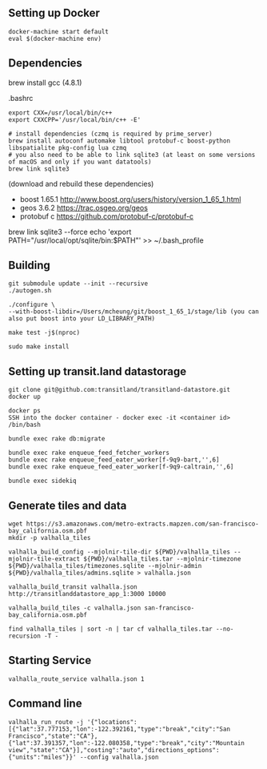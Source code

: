 Setting up Docker
------------------
```
docker-machine start default 
eval $(docker-machine env)
```

Dependencies
------------------

brew install gcc (4.8.1)

.bashrc
```
export CXX=/usr/local/bin/c++
export CXXCPP='/usr/local/bin/c++ -E'
```

```
# install dependencies (czmq is required by prime_server)
brew install autoconf automake libtool protobuf-c boost-python libspatialite pkg-config lua czmq
# you also need to be able to link sqlite3 (at least on some versions of macOS and only if you want datatools)
brew link sqlite3
```

(download and rebuild these dependencies)
- boost 1.65.1 http://www.boost.org/users/history/version_1_65_1.html
- geos 3.6.2 https://trac.osgeo.org/geos
- protobuf c https://github.com/protobuf-c/protobuf-c

brew link sqlite3 --force
echo 'export PATH="/usr/local/opt/sqlite/bin:$PATH"' >> ~/.bash_profile

Building
------------------
```
git submodule update --init --recursive
./autogen.sh

./configure \
--with-boost-libdir=/Users/mcheung/git/boost_1_65_1/stage/lib (you can also put boost into your LD_LIBRARY_PATH)

make test -j$(nproc)

sudo make install
```

Setting up transit.land datastorage
----------------------------
```
git clone git@github.com:transitland/transitland-datastore.git
docker up

docker ps 
SSH into the docker container - docker exec -it <container id> /bin/bash

bundle exec rake db:migrate

bundle exec rake enqueue_feed_fetcher_workers
bundle exec rake enqueue_feed_eater_worker[f-9q9-bart,'',6]
bundle exec rake enqueue_feed_eater_worker[f-9q9-caltrain,'',6]

bundle exec sidekiq
```

Generate tiles and data
-------------------------------
```
wget https://s3.amazonaws.com/metro-extracts.mapzen.com/san-francisco-bay_california.osm.pbf
mkdir -p valhalla_tiles

valhalla_build_config --mjolnir-tile-dir ${PWD}/valhalla_tiles --mjolnir-tile-extract ${PWD}/valhalla_tiles.tar --mjolnir-timezone ${PWD}/valhalla_tiles/timezones.sqlite --mjolnir-admin ${PWD}/valhalla_tiles/admins.sqlite > valhalla.json

valhalla_build_transit valhalla.json http://transitlanddatastore_app_1:3000 10000

valhalla_build_tiles -c valhalla.json san-francisco-bay_california.osm.pbf

find valhalla_tiles | sort -n | tar cf valhalla_tiles.tar --no-recursion -T -
```

Starting Service
-----------------
`valhalla_route_service valhalla.json 1`

Command line
-----------------
```
valhalla_run_route -j '{"locations":[{"lat":37.777153,"lon":-122.392161,"type":"break","city":"San Francisco","state":"CA"},{"lat":37.391357,"lon":-122.080358,"type":"break","city":"Mountain view","state":"CA"}],"costing":"auto","directions_options":{"units":"miles"}}' --config valhalla.json
```


